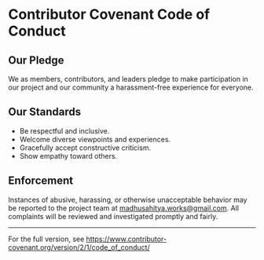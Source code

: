 # Contributor Covenant Code of Conduct

## Our Pledge

We as members, contributors, and leaders pledge to make participation in our project and our community a harassment-free experience for everyone.

## Our Standards

- Be respectful and inclusive.
- Welcome diverse viewpoints and experiences.
- Gracefully accept constructive criticism.
- Show empathy toward others.

## Enforcement

Instances of abusive, harassing, or otherwise unacceptable behavior may be reported to the project team at madhusahitya.works@gmail.com. All complaints will be reviewed and investigated promptly and fairly.

---

For the full version, see https://www.contributor-covenant.org/version/2/1/code_of_conduct/ 